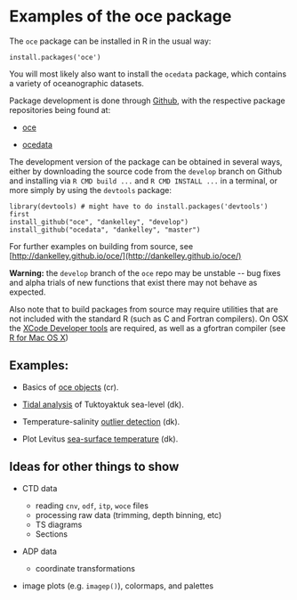 # Examples of the oce package

The `oce` package can be installed in R in the usual way:

```splus
install.packages('oce')
```

You will most likely also want to install the `ocedata` package, which contains a variety of oceanographic datasets.

Package development is done through [Github](github.com), with the respective package repositories being found at:

* [oce](https://github.com/dankelley/oce/)

* [ocedata](https://github.com/dankelley/ocedata/)

The development version of the package can be obtained in several ways, either by downloading the source code from the `develop` branch on Github and installing via `R CMD build ...` and `R CMD INSTALL ...` in a terminal, or more simply by using the `devtools` package:

```splus
library(devtools) # might have to do install.packages('devtools') first
install_github("oce", "dankelley", "develop")
install_github("ocedata", "dankelley", "master")
```

For further examples on building from source, see [http://dankelley.github.io/oce/](http://dankelley.github.io/oce/)

**Warning:** the `develop` branch of the `oce` repo may be unstable -- bug fixes and alpha trials of new functions that exist there may not behave as expected.

Also note that to build packages from source may require utilities that are not included with the standard R (such as C and Fortran compilers). On OSX the [XCode Developer tools](https://developer.apple.com/xcode/) are required, as well as a gfortran compiler (see [R for Mac OS X](http://cran.r-project.org/bin/macosx/tools/))

## Examples:

* Basics of [oce objects](oce_object_format.Rmd) (cr).

* [Tidal analysis](tidal_analysis.Rmd) of Tuktoyaktuk sea-level (dk).

* Temperature-salinity [outlier detection](TS_outlier.Rmd) (dk).

* Plot Levitus [sea-surface temperature](SST.Rmd) (dk).



## Ideas for other things to show

* CTD data

	* reading `cnv`, `odf`, `itp`, `woce` files
	* processing raw data (trimming, depth binning, etc)
	* TS diagrams
	* Sections

* ADP data

    * coordinate transformations

* image plots (e.g. `imagep()`), colormaps, and palettes

